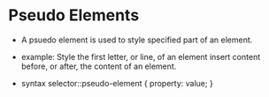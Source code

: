 # Pseudo Elements
- A psuedo element is used to style specified part of an element.
- example: 
    Style the first letter, or line, of an element
    insert content before, or after, the content of an element.

- syntax
    selector::pseudo-element {
        property: value;
    }